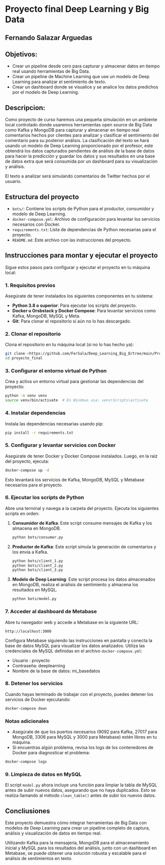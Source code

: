 # Proyecto final Deep Learning y Big Data

## Fernando Salazar Arguedas

## Objetivos:
- Crear un pipeline desde cero para capturar y almacenar datos en tiempo real usando herramientas de Big Data.
- Crear un pipeline de Machine Learning que use un modelo de Deep Learning para analizar el sentimiento de texto.
- Crear un dashboard donde se visualice y se analice los datos predichos por el modelo de Deep Learning.

## Descripcion:
Como proyecto de curso haremos una pequeña simulación en un ambiente local controlado donde usaremos herramientas open source de Big Data como Kafka y MongoDB para capturar y almacenar en tiempo real comentarios hechos por clientes para analizar y clasificar el sentimiento del comentario para su posterior análisis. La clasificación del texto se hará usando un modelo de Deep Learning proporcionado por el profesor, este obtendrá los datos capturados pendientes de análisis de la base de datos para hacer la predicción y guardar los datos y sus resultados en una base de datos extra que será consumida por un dashboard para su visualización y análisis.

El texto a analizar será simulando comentarios de Twitter hechos por el usuario.

## Estructura del proyecto
- `bots/`: Contiene los scripts de Python para el productor, consumidor y modelo de Deep Learning.
- `docker-compose.yml`: Archivo de configuración para levantar los servicios necesarios con Docker.
- `requirements.txt`: Lista de dependencias de Python necesarias para el proyecto.
- `README.md`: Este archivo con las instrucciones del proyecto.


## Instrucciones para montar y ejecutar el proyecto

Sigue estos pasos para configurar y ejecutar el proyecto en tu máquina local:

### 1. Requisitos previos
Asegúrate de tener instalados los siguientes componentes en tu sistema:
- **Python 3.8 o superior**: Para ejecutar los scripts del proyecto.
- **Docker u Orsbstack y Docker Compose**: Para levantar servicios como Kafka, MongoDB, MySQL y Meta.
- **Git**: Para clonar el repositorio si aún no lo has descargado.

### 2. Clonar el repositorio
Clona el repositorio en tu máquina local (si no lo has hecho ya):
```bash
git clone <https://github.com/FerSala/Deep_Learning_Big_D/tree/main/Proyecto_Final>
cd proyecto_final
```
### 3. Configurar el entorno virtual de Python
Crea y activa un entorno virtual para gestionar las dependencias del proyecto:
```bash
python -m venv venv
source venv/bin/activate  # En Windows usa: venv\Scripts\activate
```
### 4. Instalar dependencias
Instala las dependencias necesarias usando pip:
```bash
pip install -r requirements.txt
```
### 5. Configurar y levantar servicios con Docker
Asegúrate de tener Docker y Docker Compose instalados. Luego, en la raíz del proyecto, ejecuta:
```bash
docker-compose up -d
```
Esto levantará los servicios de Kafka, MongoDB, MySQL y Metabase necesarios para el proyecto.

### 6. Ejecutar los scripts de Python
Abre una terminal y navega a la carpeta del proyecto. Ejecuta los siguientes scripts en orden:
1. **Consumidor de Kafka**: Este script consume mensajes de Kafka y los almacena en MongoDB.
   ```bash
   python bots/consumer.py
   ```
2. **Productor de Kafka**: Este script simula la generación de comentarios y los envía a Kafka.
   ```bash
   python bots/client_1.py
   python bots/client_2.py
   python bots/client_3.py
   ```
3. **Modelo de Deep Learning**: Este script procesa los datos almacenados en MongoDB, realiza el análisis de sentimiento y almacena los resultados en MySQL.
   ```bash
   python bots/model.py
   ```
### 7. Acceder al dashboard de Metabase
Abre tu navegador web y accede a Metabase en la siguiente URL:
```
http://localhost:3000
```
Configura Metabase siguiendo las instrucciones en pantalla y conecta la base de datos MySQL para visualizar los datos analizados.
Utiliza las credenciales de MySQL definidas en el archivo `docker-compose.yml`:
- Usuario : proyecto
- Contraseña: deeplearning
- Nombre de la base de datos: mi_basedatos

### 8. Detener los servicios
Cuando hayas terminado de trabajar con el proyecto, puedes detener los servicios de Docker ejecutando:
```bash
docker-compose down
```
### Notas adicionales
- Asegúrate de que los puertos necesarios (9092 para Kafka, 27017 para MongoDB, 3306 para MySQL y 3000 para Metabase) estén libres en tu máquina.
- Si encuentras algún problema, revisa los logs de los contenedores de Docker para diagnosticar el problema:
```bash
docker-compose logs
```
### 9. Limpieza de datos en MySQL
El script `model.py` ahora incluye una función para limpiar la tabla de MySQL antes de subir nuevos datos, asegurando que no haya duplicados. Esto se realiza llamando al método `clean_table()` antes de subir los nuevos datos.

## Concliusiones

Este proyecto demuestra cómo integrar herramientas de Big Data con modelos de Deep Learning para crear un pipeline completo de captura, análisis y visualización de datos en tiempo real. 

Utilizando Kafka para la mensajería, MongoDB para el almacenamiento inicial y MySQL para los resultados del análisis, junto con un dashboard en Metabase, se puede obtener una solución robusta y escalable para el análisis de sentimientos en texto.